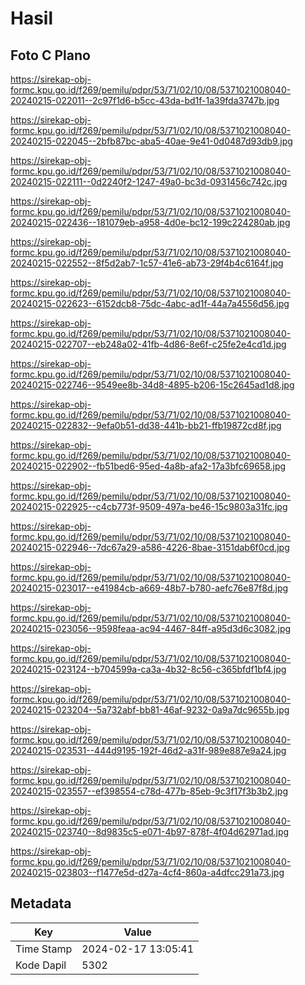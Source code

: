 # Hasil

## Foto C Plano

https://sirekap-obj-formc.kpu.go.id/f269/pemilu/pdpr/53/71/02/10/08/5371021008040-20240215-022011--2c97f1d6-b5cc-43da-bd1f-1a39fda3747b.jpg

https://sirekap-obj-formc.kpu.go.id/f269/pemilu/pdpr/53/71/02/10/08/5371021008040-20240215-022045--2bfb87bc-aba5-40ae-9e41-0d0487d93db9.jpg

https://sirekap-obj-formc.kpu.go.id/f269/pemilu/pdpr/53/71/02/10/08/5371021008040-20240215-022111--0d2240f2-1247-49a0-bc3d-0931456c742c.jpg

https://sirekap-obj-formc.kpu.go.id/f269/pemilu/pdpr/53/71/02/10/08/5371021008040-20240215-022436--181079eb-a958-4d0e-bc12-199c224280ab.jpg

https://sirekap-obj-formc.kpu.go.id/f269/pemilu/pdpr/53/71/02/10/08/5371021008040-20240215-022552--8f5d2ab7-1c57-41e6-ab73-29f4b4c6164f.jpg

https://sirekap-obj-formc.kpu.go.id/f269/pemilu/pdpr/53/71/02/10/08/5371021008040-20240215-022623--6152dcb8-75dc-4abc-ad1f-44a7a4556d56.jpg

https://sirekap-obj-formc.kpu.go.id/f269/pemilu/pdpr/53/71/02/10/08/5371021008040-20240215-022707--eb248a02-41fb-4d86-8e6f-c25fe2e4cd1d.jpg

https://sirekap-obj-formc.kpu.go.id/f269/pemilu/pdpr/53/71/02/10/08/5371021008040-20240215-022746--9549ee8b-34d8-4895-b206-15c2645ad1d8.jpg

https://sirekap-obj-formc.kpu.go.id/f269/pemilu/pdpr/53/71/02/10/08/5371021008040-20240215-022832--9efa0b51-dd38-441b-bb21-ffb19872cd8f.jpg

https://sirekap-obj-formc.kpu.go.id/f269/pemilu/pdpr/53/71/02/10/08/5371021008040-20240215-022902--fb51bed6-95ed-4a8b-afa2-17a3bfc69658.jpg

https://sirekap-obj-formc.kpu.go.id/f269/pemilu/pdpr/53/71/02/10/08/5371021008040-20240215-022925--c4cb773f-9509-497a-be46-15c9803a31fc.jpg

https://sirekap-obj-formc.kpu.go.id/f269/pemilu/pdpr/53/71/02/10/08/5371021008040-20240215-022946--7dc67a29-a586-4226-8bae-3151dab6f0cd.jpg

https://sirekap-obj-formc.kpu.go.id/f269/pemilu/pdpr/53/71/02/10/08/5371021008040-20240215-023017--e41984cb-a669-48b7-b780-aefc76e87f8d.jpg

https://sirekap-obj-formc.kpu.go.id/f269/pemilu/pdpr/53/71/02/10/08/5371021008040-20240215-023056--9598feaa-ac94-4467-84ff-a95d3d6c3082.jpg

https://sirekap-obj-formc.kpu.go.id/f269/pemilu/pdpr/53/71/02/10/08/5371021008040-20240215-023124--b704599a-ca3a-4b32-8c56-c365bfdf1bf4.jpg

https://sirekap-obj-formc.kpu.go.id/f269/pemilu/pdpr/53/71/02/10/08/5371021008040-20240215-023204--5a732abf-bb81-46af-9232-0a9a7dc9655b.jpg

https://sirekap-obj-formc.kpu.go.id/f269/pemilu/pdpr/53/71/02/10/08/5371021008040-20240215-023531--444d9195-192f-46d2-a31f-989e887e9a24.jpg

https://sirekap-obj-formc.kpu.go.id/f269/pemilu/pdpr/53/71/02/10/08/5371021008040-20240215-023557--ef398554-c78d-477b-85eb-9c3f17f3b3b2.jpg

https://sirekap-obj-formc.kpu.go.id/f269/pemilu/pdpr/53/71/02/10/08/5371021008040-20240215-023740--8d9835c5-e071-4b97-878f-4f04d62971ad.jpg

https://sirekap-obj-formc.kpu.go.id/f269/pemilu/pdpr/53/71/02/10/08/5371021008040-20240215-023803--f1477e5d-d27a-4cf4-860a-a4dfcc291a73.jpg


## Metadata

| Key        | Value               |
| ---------- | ------------------- |
| Time Stamp | 2024-02-17 13:05:41 |
| Kode Dapil | 5302                |



